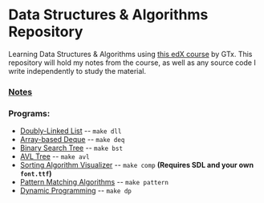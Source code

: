 # Data Structures & Algorithms Repository

Learning Data Structures & Algorithms using [this edX course](https://www.edx.org/certificates/professional-certificate/gtx-data-structures-and-algorithms) by GTx. This repository will hold my notes from the course, as well as any source code I write independently to study the material.

### [Notes](./Notes/README.md)

### Programs:
* [Doubly-Linked List](./doubly_linked_list/README.md) -- `make dll`
* [Array-based Deque](./deque/README.md) -- `make deq`
* [Binary Search Tree](./binary_search_tree/README.md) -- `make bst`
* [AVL Tree](./avl_tree/README.md) -- `make avl`
* [Sorting Algorithm Visualizer](./sorting/README.md) -- `make comp` **(Requires SDL and your own `font.ttf`)**
* [Pattern Matching Algorithms](./pattern_matching/README.md) -- `make pattern`
* [Dynamic Programming](./dynamic_programming/README.md) -- `make dp`